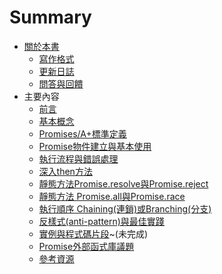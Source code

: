 # Summary

* [關於本書](README.md)
   * [寫作格式](style.md)
   * [更新日誌](changelog.md)
   * [問答與回饋](issue.md)
* 主要內容
   * [前言](contents/intro.md)
   * [基本概念](contents/before_start.md)
   * [Promises/A+標準定義](contents/promise_a_plus.md)
   * [Promise物件建立與基本使用](contents/basic_usage.md)
   * [執行流程與錯誤處理](contents/flow_n_error.md)
   * [深入then方法](contents/then_adv.md)
   * [靜態方法Promise.resolve與Promise.reject](contents/promise_resolve_n_reject.md)
   * [靜態方法 Promise.all與Promise.race](contents/promise_all_n_race.md)
   * [執行順序 Chaining(連鎖)或Branching(分支)](contents/chain_n_branch.md)
   * [反樣式(anti-pattern)與最佳實踐](contents/anti_pattern.md)
   * [實例與程式碼片段](contents/snippets.md)~(未完成)
   * [Promise外部函式庫議題](contents/other_libs.md)
   * [參考資源](contents/resources.md)
